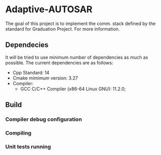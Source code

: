 # Adaptive-AUTOSAR

<!-- ![example workflow](https://github.com/langroodi/Adaptive-AUTOSAR/actions/workflows/cmake.yml/badge.svg) -->

The goal of this project is to implement the comm. stack defined by the standard for Graduation Project. For more information.

## Dependecies

It will be tried to use minimum number of dependencies as much as possible. The current dependencies are as follows:

- Cpp Standard: 14
- Cmake mimimum version: 3.27
- Compiler:
  - GCC C/C++ Compiler (x86-64 Linux GNU): 11.2.0;

## Build

### Compiler debug configuration

### Compiling

### Unit tests running

<!-- ```bash
cd build && ctest
```` 

## Run

## Documentation

Please refer to [the project GitHub pages](#) powered by Doxygen.

## Contribution

Please refer to [the contributing page](#).

-->
